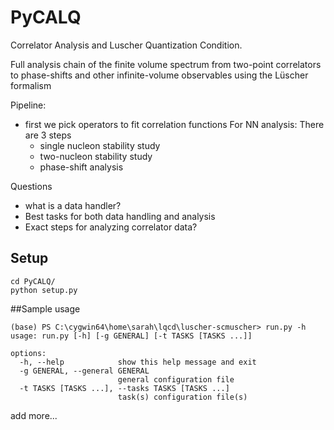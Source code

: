 # PyCALQ
Correlator Analysis and Luscher Quantization Condition.

Full analysis chain of the finite volume spectrum from two-point correlators to phase-shifts and other infinite-volume observables using the Lüscher formalism

Pipeline:
- first we pick operators to fit correlation functions
For NN analysis: There are 3 steps
  - single nucleon stability study
  - two-nucleon stability study
  - phase-shift analysis

Questions
- what is a data handler? 
- Best tasks for both data handling and analysis
- Exact steps for analyzing correlator data?

## Setup
```
cd PyCALQ/
python setup.py
```

##Sample usage

```
(base) PS C:\cygwin64\home\sarah\lqcd\luscher-scmuscher> run.py -h
usage: run.py [-h] [-g GENERAL] [-t TASKS [TASKS ...]]

options:
  -h, --help            show this help message and exit
  -g GENERAL, --general GENERAL
                        general configuration file
  -t TASKS [TASKS ...], --tasks TASKS [TASKS ...]
                        task(s) configuration file(s)
```
add more...
